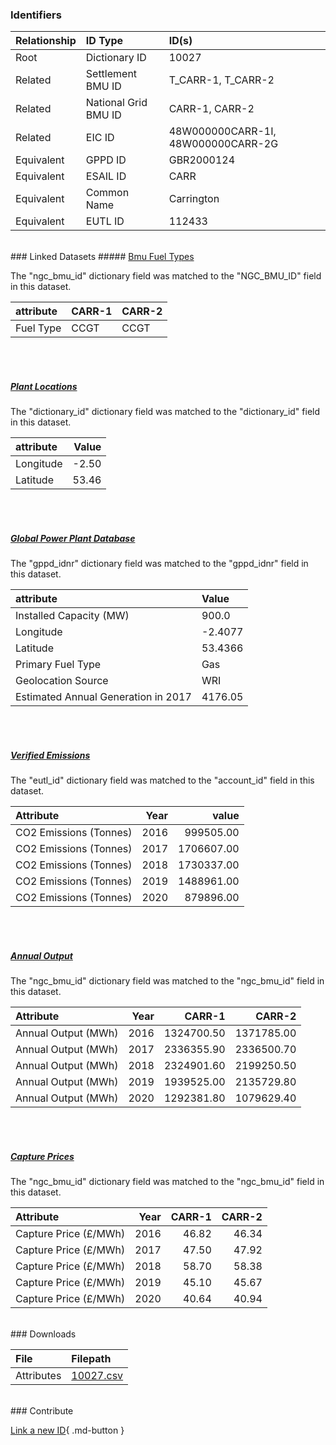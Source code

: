 ### Identifiers

| Relationship   | ID Type              | ID(s)                              |
|:---------------|:---------------------|:-----------------------------------|
| Root           | Dictionary ID        | 10027                              |
| Related        | Settlement BMU ID    | T_CARR-1, T_CARR-2                 |
| Related        | National Grid BMU ID | CARR-1, CARR-2                     |
| Related        | EIC ID               | 48W000000CARR-1I, 48W000000CARR-2G |
| Equivalent     | GPPD ID              | GBR2000124                         |
| Equivalent     | ESAIL ID             | CARR                               |
| Equivalent     | Common Name          | Carrington                         |
| Equivalent     | EUTL ID              | 112433                             |

<br>
### Linked Datasets
##### <a href="https://osuked.github.io/Power-Station-Dictionary/datasets/bmu-fuel-types">Bmu Fuel Types</a>



The "ngc_bmu_id" dictionary field was matched to the "NGC_BMU_ID" field in this dataset.

| attribute   | CARR-1   | CARR-2   |
|:------------|:---------|:---------|
| Fuel Type   | CCGT     | CCGT     |

<br><br>
##### <a href="https://osuked.github.io/Power-Station-Dictionary/datasets/plant-locations">Plant Locations</a>



The "dictionary_id" dictionary field was matched to the "dictionary_id" field in this dataset.

| attribute   |   Value |
|:------------|--------:|
| Longitude   |   -2.50 |
| Latitude    |   53.46 |

<br><br>
##### <a href="https://osuked.github.io/Power-Station-Dictionary/datasets/global-power-plant-database">Global Power Plant Database</a>



The "gppd_idnr" dictionary field was matched to the "gppd_idnr" field in this dataset.

| attribute                           | Value   |
|:------------------------------------|:--------|
| Installed Capacity (MW)             | 900.0   |
| Longitude                           | -2.4077 |
| Latitude                            | 53.4366 |
| Primary Fuel Type                   | Gas     |
| Geolocation Source                  | WRI     |
| Estimated Annual Generation in 2017 | 4176.05 |

<br><br>
##### <a href="https://osuked.github.io/Power-Station-Dictionary/datasets/verified-emissions">Verified Emissions</a>



The "eutl_id" dictionary field was matched to the "account_id" field in this dataset.

| Attribute              |   Year |      value |
|:-----------------------|-------:|-----------:|
| CO2 Emissions (Tonnes) |   2016 |  999505.00 |
| CO2 Emissions (Tonnes) |   2017 | 1706607.00 |
| CO2 Emissions (Tonnes) |   2018 | 1730337.00 |
| CO2 Emissions (Tonnes) |   2019 | 1488961.00 |
| CO2 Emissions (Tonnes) |   2020 |  879896.00 |

<br><br>
##### <a href="https://osuked.github.io/Power-Station-Dictionary/datasets/annual-output">Annual Output</a>



The "ngc_bmu_id" dictionary field was matched to the "ngc_bmu_id" field in this dataset.

| Attribute           |   Year |     CARR-1 |     CARR-2 |
|:--------------------|-------:|-----------:|-----------:|
| Annual Output (MWh) |   2016 | 1324700.50 | 1371785.00 |
| Annual Output (MWh) |   2017 | 2336355.90 | 2336500.70 |
| Annual Output (MWh) |   2018 | 2324901.60 | 2199250.50 |
| Annual Output (MWh) |   2019 | 1939525.00 | 2135729.80 |
| Annual Output (MWh) |   2020 | 1292381.80 | 1079629.40 |

<br><br>
##### <a href="https://osuked.github.io/Power-Station-Dictionary/datasets/capture-prices">Capture Prices</a>



The "ngc_bmu_id" dictionary field was matched to the "ngc_bmu_id" field in this dataset.

| Attribute             |   Year |   CARR-1 |   CARR-2 |
|:----------------------|-------:|---------:|---------:|
| Capture Price (£/MWh) |   2016 |    46.82 |    46.34 |
| Capture Price (£/MWh) |   2017 |    47.50 |    47.92 |
| Capture Price (£/MWh) |   2018 |    58.70 |    58.38 |
| Capture Price (£/MWh) |   2019 |    45.10 |    45.67 |
| Capture Price (£/MWh) |   2020 |    40.64 |    40.94 |


<br>
### Downloads


| File       | Filepath                                                                              |
|:-----------|:--------------------------------------------------------------------------------------|
| Attributes | [10027.csv](https://osuked.github.io/Power-Station-Dictionary/object_attrs/10027.csv) |


<br>
### Contribute

[Link a new ID](https://docs.google.com/forms/d/e/1FAIpQLSc5jRsQ7NgiLLXbwo9PUdwTQyuqbRwThltG56-o6NVSe7E_nw/viewform?usp=pp_url&entry.251912331=10027){ .md-button }
